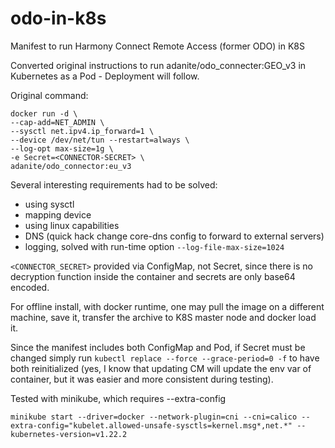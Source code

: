 # odo-in-k8s
Manifest to run Harmony Connect Remote Access (former ODO) in K8S

Converted original instructions to run adanite/odo_connecter:GEO_v3 in Kubernetes as a Pod - Deployment will follow.

Original command:
```
docker run -d \
--cap-add=NET_ADMIN \
--sysctl net.ipv4.ip_forward=1 \
--device /dev/net/tun --restart=always \
--log-opt max-size=1g \
-e Secret=<CONNECTOR-SECRET> \
adanite/odo_connector:eu_v3
```  
Several interesting requirements had to be solved:
* using sysctl
* mapping device
* using linux capabilities
* DNS (quick hack change core-dns config to forward to external servers)
* logging, solved with run-time option ```--log-file-max-size=1024```

```<CONNECTOR_SECRET>``` provided via ConfigMap, not Secret, since there is no decryption function inside the container and secrets are only base64 encoded.

For offline install, with docker runtime, one may pull the image on a different machine, save it, transfer the archive to K8S master node and docker load it.

Since the manifest includes both ConfigMap and Pod, if Secret must be changed simply run ```kubectl replace --force --grace-period=0 -f``` to have both reinitialized (yes, I know that updating CM will update the env var of container, but it was easier and more consistent during testing).
  
Tested with minikube, which requires --extra-config
```
minikube start --driver=docker --network-plugin=cni --cni=calico --extra-config="kubelet.allowed-unsafe-sysctls=kernel.msg*,net.*" --kubernetes-version=v1.22.2
```
